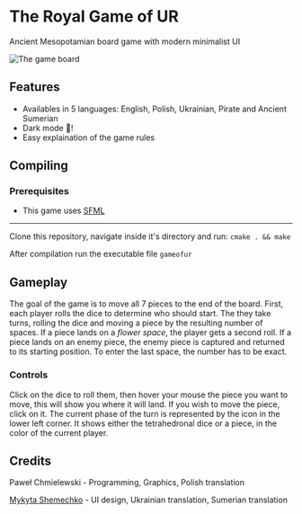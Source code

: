 # The Royal Game of UR 
Ancient Mesopotamian board game with modern minimalist UI

![The game board](https://github.com/Pobulus/ur/assets/32367046/2120d29b-6f58-4e1a-b4f0-f71b6bc404db)
## Features
- Availables in 5 languages: English, Polish, Ukrainian, Pirate and Ancient Sumerian
- Dark mode 🌙!
- Easy explaination of the game rules
## Compiling
### Prerequisites
- This game uses [SFML](https://www.sfml-dev.org/tutorials/2.6/start-linux.php)
---
Clone this repository, navigate inside it's directory and run:
`cmake . && make`

After compilation run the executable file `gameofur`

## Gameplay
The goal of the game is to move all 7 pieces to the end of the board. 
First, each player rolls the dice to determine who should start. 
The they take turns, rolling the dice and moving a piece by the resulting number of spaces. 
If a piece lands on a _flower space_, the player gets a second roll.
If a piece lands on an enemy piece, the enemy piece is captured and returned to its starting position. 
To enter the last space, the number has to be exact.
### Controls
Click on the dice to roll them, then hover your mouse the piece you want to move, this will show you where it will land. If you wish to move the piece, click on it.
The current phase of the turn is represented by the icon in the lower left corner. It shows either the tetrahedronal dice or a piece, in the color of the current player. 


## Credits
Paweł Chmielewski - Programming, Graphics, Polish translation 

[Mykyta Shemechko](https://github.com/Luck9r) - UI design, Ukrainian translation, Sumerian translation
